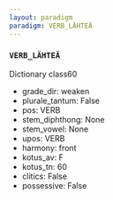 ```yaml
---
layout: paradigm
paradigm: VERB_LÄHTEÄ
---
```

### ` VERB_LÄHTEÄ `

Dictionary class60
* grade_dir: weaken
* plurale_tantum: False
* pos: VERB
* stem_diphthong: None
* stem_vowel: None
* upos: VERB
* harmony: front
* kotus_av: F
* kotus_tn: 60
* clitics: False
* possessive: False

